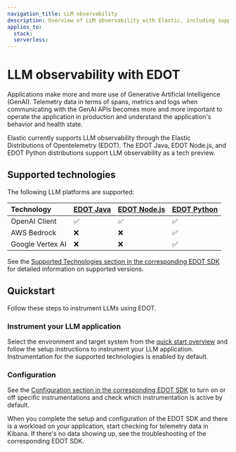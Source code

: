 ```yaml
---
navigation_title: LLM observability
description: Overview of LLM observability with Elastic, including supported technologies and quickstart instructions.
applies_to:
  stack:
  serverless:
---
```


# LLM observability with EDOT

Applications make more and more use of Generative Artificial Intelligence (GenAI). Telemetry data in terms of spans, metrics and logs when communicating with the GenAI APIs becomes more and more important to operate the application in production and understand the application's behavior and health state.

Elastic currently supports LLM observability through the Elastic Distributions of Opentelemetry (EDOT). The EDOT Java, EDOT Node.js, and EDOT Python distributions support LLM observability as a tech preview.

## Supported technologies

The following LLM platforms are supported:

| Technology | [EDOT Java](../../edot-sdks/java/supported-technologies.md#llm-instrumentations) | [EDOT Node.js](../../edot-sdks/nodejs/supported-technologies.md#llm-instrumentations) | [EDOT Python](../../edot-sdks/python/supported-technologies.md#llm-instrumentations) |
|:-----------|:----------|:-------------|:------------|
| OpenAI Client | ✅ | ✅ | ✅ |
| AWS Bedrock | ❌ | ❌ | ✅ |
| Google Vertex AI | ❌ | ❌ | ✅ |

See the [Supported Technologies section in the corresponding EDOT SDK](../../edot-sdks/index.md) for detailed information on supported versions.

## Quickstart

Follow these steps to instrument LLMs using EDOT.

### Instrument your LLM application

Select the environment and target system from the [quick start overview](../../quickstart/index.md) and follow the setup instructions to instrument your LLM application. Instrumentation for the supported technologies is enabled by default.

### Configuration

See the [Configuration section in the corresponding EDOT SDK](../../edot-sdks/index.md) to turn on or off specific instrumentations and check which instrumentation is active by default.

When you complete the setup and configuration of the EDOT SDK and there is a workload on your application, start checking for telemetry data in Kibana. If there's no data showing up, see the troubleshooting of the corresponding EDOT SDK.
